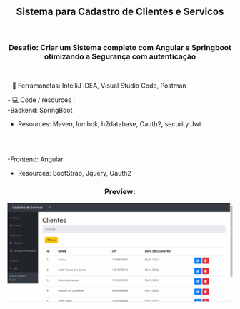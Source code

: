 
<h2 align="center">
Sistema para Cadastro de Clientes e Servicos
</h2>
  </br>
<h3 align="center">
  Desafio: Criar um Sistema completo com Angular e Springboot otimizando a Segurança com autenticação
</h3>
</br>
<p align="left">
- 🔌 Ferramanetas: IntelliJ IDEA, Visual Studio Code, Postman
</p>
- 💻 Code / resources :
<br />
-Backend: SpringBoot

<br />

 - Resources: Maven, lombok, h2database, Oauth2, security Jwt
<br />
<br />

-Frontend: Angular
<br />
 - Resources: BootStrap, Jquery, Oauth2


  <h3 align="center"> Preview: </h3>
  
  <p align="center">
  <img src="https://raw.githubusercontent.com/hederssantos/Sistema-de-Cadastro-de-Clientes-Servicos/main/cadastro.gif" alt=”my banner”>
</p>
